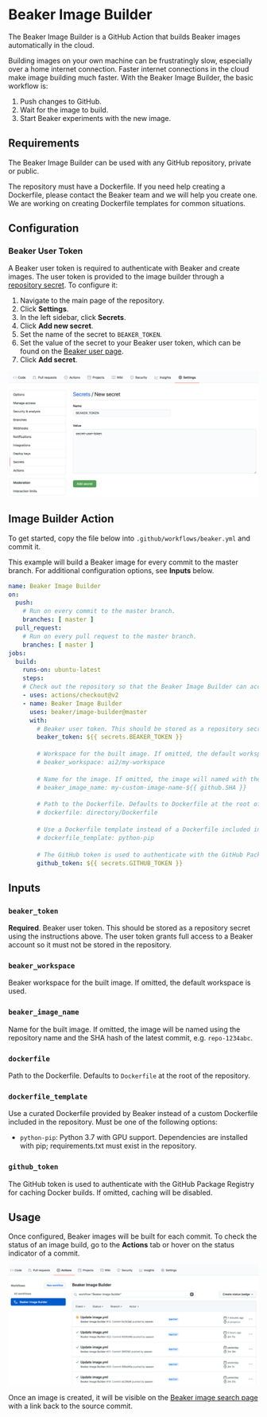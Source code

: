 
# Beaker Image Builder

The Beaker Image Builder is a GitHub Action that builds Beaker images
automatically in the cloud.

Building images on your own machine can be frustratingly slow, especially over a home internet connection.
Faster internet connections in the cloud make image building much faster.
With the Beaker Image Builder, the basic workflow is:

1. Push changes to GitHub.
1. Wait for the image to build.
1. Start Beaker experiments with the new image.

## Requirements

The Beaker Image Builder can be used with any GitHub repository, private or public.

The repository must have a Dockerfile.
If you need help creating a Dockerfile, please contact the Beaker team and we will help you create one.
We are working on creating Dockerfile templates for common situations.

## Configuration

### Beaker User Token

A Beaker user token is required to authenticate with Beaker and create images.
The user token is provided to the image builder through a [repository secret](https://docs.github.com/en/actions/configuring-and-managing-workflows/creating-and-storing-encrypted-secrets).
To configure it:

1. Navigate to the main page of the repository.
1. Click **Settings**.
1. In the left sidebar, click **Secrets**.
1. Click **Add new secret**.
1. Set the name of the secret to `BEAKER_TOKEN`.
1. Set the value of the secret to your Beaker user token, which can be found on the [Beaker user page](https://beaker.org/user).
1. Click **Add secret**.

![Setting Beaker token secret](/images/beaker-token-secret.png)

## Image Builder Action

To get started, copy the file below into `.github/workflows/beaker.yml` and commit it.

This example will build a Beaker image for every commit to the master branch.
For additional configuration options, see **Inputs** below.

```yaml
name: Beaker Image Builder
on:
  push:
    # Run on every commit to the master branch.
    branches: [ master ]
  pull_request:
    # Run on every pull request to the master branch.
    branches: [ master ]
jobs:
  build:
    runs-on: ubuntu-latest
    steps:
    # Check out the repository so that the Beaker Image Builder can access it.
    - uses: actions/checkout@v2
    - name: Beaker Image Builder
      uses: beaker/image-builder@master
      with:
        # Beaker user token. This should be stored as a repository secret using the instructions above.
        beaker_token: ${{ secrets.BEAKER_TOKEN }}

        # Workspace for the built image. If omitted, the default workspace will be used.
        # beaker_workspace: ai2/my-workspace

        # Name for the image. If omitted, the image will named with the repository and commit SHA e.g. repo-abc1234.
        # beaker_image_name: my-custom-image-name-${{ github.SHA }}

        # Path to the Dockerfile. Defaults to Dockerfile at the root of the repository.
        # dockerfile: directory/Dockerfile

        # Use a Dockerfile template instead of a Dockerfile included in the repository.
        # dockerfile_template: python-pip

        # The GitHub token is used to authenticate with the GitHub Package Registry for caching Docker builds. If omitted, caching will be disabled.
        github_token: ${{ secrets.GITHUB_TOKEN }}
```

## Inputs

### `beaker_token`

**Required**. Beaker user token. This should be stored as a repository secret using the instructions above.
The user token grants full access to a Beaker account so it must not be stored in the repository.

### `beaker_workspace`

Beaker workspace for the built image. If omitted, the default workspace is used.

### `beaker_image_name`

Name for the built image.
If omitted, the image will be named using the repository name and the SHA hash of the latest commit, e.g. `repo-1234abc`.

### `dockerfile`

Path to the Dockerfile. Defaults to `Dockerfile` at the root of the repository.

### `dockerfile_template`

Use a curated Dockerfile provided by Beaker instead of a custom Dockerfile included in the repository.
Must be one of the following options:
 - `python-pip`: Python 3.7 with GPU support. Dependencies are installed with pip; requirements.txt must exist in the repository.

### `github_token`

The GitHub token is used to authenticate with the GitHub Package Registry for caching Docker builds. If omitted, caching will be disabled.

## Usage

Once configured, Beaker images will be built for each commit.
To check the status of an image build, go to the **Actions** tab
or hover on the status indicator of a commit.

![Action status page](/images/actions-status.png)

Once an image is created, it will be visible on the [Beaker image search page](https://beaker.org/images?sort=committed:descending&creator=me)
with a link back to the source commit.
